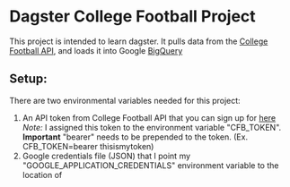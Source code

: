 # Dagster College Football Project
This project is intended to learn dagster. It pulls data from the [College Football API](https://collegefootballdata.com/), and loads it into Google [BigQuery](https://cloud.google.com/bigquery)

## Setup:
There are two environmental variables needed for this project:
1. An API token from College Football API that you can sign up for [here](https://collegefootballdata.com/key)
   *Note:* I assigned this token to the environment variable "CFB_TOKEN". **Important** "bearer" needs to be prepended to the token. (Ex. CFB_TOKEN=bearer thisismytoken)
2. Google credentials file (JSON) that I point my "GOOGLE_APPLICATION_CREDENTIALS" environment variable to the location of

